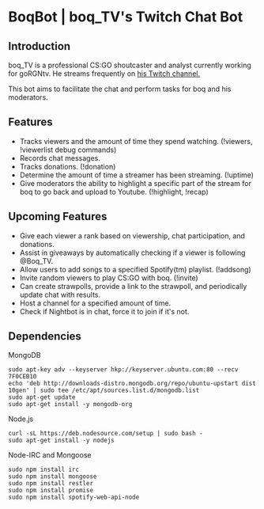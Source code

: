 # BoqBot | boq_TV's Twitch Chat Bot

## Introduction

boq_TV is a professional CS:GO shoutcaster and analyst currently working for goRGNtv.  He streams frequently on [his Twitch channel.](http://twitch.tv/boq_TV/)

This bot aims to facilitate the chat and perform tasks for boq and his moderators.

## Features

* Tracks viewers and the amount of time they spend watching. (!viewers, !viewerlist debug commands)
* Records chat messages.
* Tracks donations. (!donation)
* Determine the amount of time a streamer has been streaming. (!uptime)
* Give moderators the ability to highlight a specific part of the stream for boq to go back and upload to Youtube. (!highlight, !recap)

## Upcoming Features

* Give each viewer a rank based on viewership, chat participation, and donations.
* Assist in giveaways by automatically checking if a viewer is following @Boq_TV.
* Allow users to add songs to a specified Spotify(tm) playlist. (!addsong)
* Invite random viewers to play CS:GO with boq. (!invite)
* Can create strawpolls, provide a link to the strawpoll, and periodically update chat with results.
* Host a channel for a specified amount of time.
* Check if Nightbot is in chat, force it to join if it's not.

## Dependencies

MongoDB

    sudo apt-key adv --keyserver hkp://keyserver.ubuntu.com:80 --recv 7F0CEB10
    echo 'deb http://downloads-distro.mongodb.org/repo/ubuntu-upstart dist 10gen' | sudo tee /etc/apt/sources.list.d/mongodb.list
    sudo apt-get update
    sudo apt-get install -y mongodb-org

Node.js

    curl -sL https://deb.nodesource.com/setup | sudo bash -
    sudo apt-get install -y nodejs

Node-IRC and Mongoose
    
    sudo npm install irc
    sudo npm install mongoose
    sudo npm install restler
    sudo npm install promise
    sudo npm install spotify-web-api-node